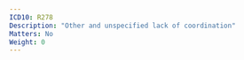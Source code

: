 ```yaml
---
ICD10: R278
Description: "Other and unspecified lack of coordination"
Matters: No
Weight: 0
---
```


